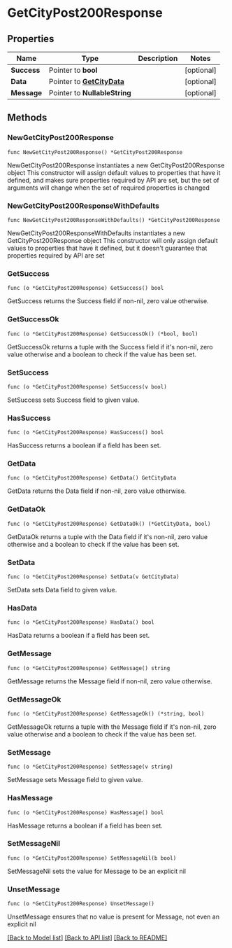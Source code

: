 # GetCityPost200Response

## Properties

Name | Type | Description | Notes
------------ | ------------- | ------------- | -------------
**Success** | Pointer to **bool** |  | [optional] 
**Data** | Pointer to [**GetCityData**](GetCityData.md) |  | [optional] 
**Message** | Pointer to **NullableString** |  | [optional] 

## Methods

### NewGetCityPost200Response

`func NewGetCityPost200Response() *GetCityPost200Response`

NewGetCityPost200Response instantiates a new GetCityPost200Response object
This constructor will assign default values to properties that have it defined,
and makes sure properties required by API are set, but the set of arguments
will change when the set of required properties is changed

### NewGetCityPost200ResponseWithDefaults

`func NewGetCityPost200ResponseWithDefaults() *GetCityPost200Response`

NewGetCityPost200ResponseWithDefaults instantiates a new GetCityPost200Response object
This constructor will only assign default values to properties that have it defined,
but it doesn't guarantee that properties required by API are set

### GetSuccess

`func (o *GetCityPost200Response) GetSuccess() bool`

GetSuccess returns the Success field if non-nil, zero value otherwise.

### GetSuccessOk

`func (o *GetCityPost200Response) GetSuccessOk() (*bool, bool)`

GetSuccessOk returns a tuple with the Success field if it's non-nil, zero value otherwise
and a boolean to check if the value has been set.

### SetSuccess

`func (o *GetCityPost200Response) SetSuccess(v bool)`

SetSuccess sets Success field to given value.

### HasSuccess

`func (o *GetCityPost200Response) HasSuccess() bool`

HasSuccess returns a boolean if a field has been set.

### GetData

`func (o *GetCityPost200Response) GetData() GetCityData`

GetData returns the Data field if non-nil, zero value otherwise.

### GetDataOk

`func (o *GetCityPost200Response) GetDataOk() (*GetCityData, bool)`

GetDataOk returns a tuple with the Data field if it's non-nil, zero value otherwise
and a boolean to check if the value has been set.

### SetData

`func (o *GetCityPost200Response) SetData(v GetCityData)`

SetData sets Data field to given value.

### HasData

`func (o *GetCityPost200Response) HasData() bool`

HasData returns a boolean if a field has been set.

### GetMessage

`func (o *GetCityPost200Response) GetMessage() string`

GetMessage returns the Message field if non-nil, zero value otherwise.

### GetMessageOk

`func (o *GetCityPost200Response) GetMessageOk() (*string, bool)`

GetMessageOk returns a tuple with the Message field if it's non-nil, zero value otherwise
and a boolean to check if the value has been set.

### SetMessage

`func (o *GetCityPost200Response) SetMessage(v string)`

SetMessage sets Message field to given value.

### HasMessage

`func (o *GetCityPost200Response) HasMessage() bool`

HasMessage returns a boolean if a field has been set.

### SetMessageNil

`func (o *GetCityPost200Response) SetMessageNil(b bool)`

 SetMessageNil sets the value for Message to be an explicit nil

### UnsetMessage
`func (o *GetCityPost200Response) UnsetMessage()`

UnsetMessage ensures that no value is present for Message, not even an explicit nil

[[Back to Model list]](../README.md#documentation-for-models) [[Back to API list]](../README.md#documentation-for-api-endpoints) [[Back to README]](../README.md)


